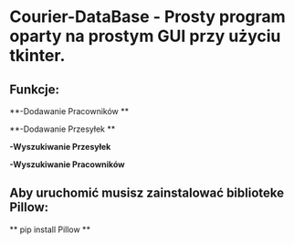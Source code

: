 # Courier-DataBase - Prosty program oparty na prostym GUI przy użyciu tkinter. 

## Funkcje: 

**-Dodawanie Pracowników **

**-Dodawanie Przesyłek **

**-Wyszukiwanie Przesyłek**

**-Wyszukiwanie Pracowników**


## Aby uruchomić musisz zainstalować biblioteke Pillow: 

** pip install Pillow **
